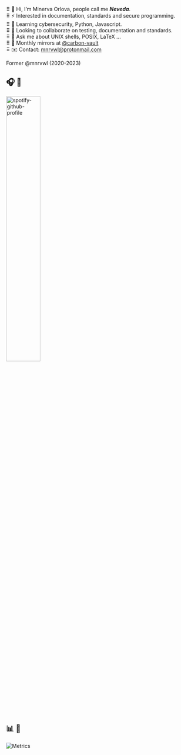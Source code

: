 ⠿ 🪬 Hi, I’m Minerva Orlova, people call me _**Neveda**_.  
⠿ ⚡️ Interested in documentation, standards and secure programming.  
⠿ 🌱 Learning cybersecurity, Python, Javascript.  
⠿ 🚀 Looking to collaborate on testing, documentation and standards.  
⠿ 💬 Ask me about UNIX shells, POSIX, LaTeX ...  
⠿ 🍴 Monthly mirrors at [@carbon-vault](https://github.com/carbon-vault)  
⠿ ✉️ Contact: <mnrvwl@protonmail.com>

Former @mnrvwl (2020-2023)

## 🎧 🎼

<a href="https://spotify-github-profile.vercel.app/api/view?uid=motj6ae4rw0e5w88ytbm9xih2&amp;redirect=true" rel="nofollow">
  <img src="https://camo.githubusercontent.com/a4d231b8631d50255ba4dde8d64ca6d64dd4ac6f2c4b74cc193b94e41f2f45c4/68747470733a2f2f73706f746966792d6769746875622d70726f66696c652e76657263656c2e6170702f6170692f766965773f7569643d6d6f746a3661653472773065357738387974626d397869683226636f7665725f696d6167653d74727565267468656d653d6e6174656d6f6f2d72652673686f775f6f66666c696e653d66616c7365266261636b67726f756e645f636f6c6f723d31323132313226696e7465726368616e67653d74727565266261725f636f6c6f723d353362313466266261725f636f6c6f725f636f7665723d66616c7365" alt="spotify-github-profile" data-canonical-src="https://spotify-github-profile.vercel.app/api/view?uid=motj6ae4rw0e5w88ytbm9xih2&amp;cover_image=true&amp;theme=natemoo-re&amp;show_offline=false&amp;background_color=121212&amp;interchange=true&amp;bar_color=53b14f&amp;bar_color_cover=false" style="max-width: 100%;" height="43%" width="43%">
</a>

## 📊 📐

![Metrics](https://metrics.lecoq.io/mnrvwl?template=classic&discussions=1&base=header%2C%20activity%2C%20community%2C%20repositories%2C%20metadata&base.indepth=false&base.hireable=false&base.skip=false&discussions=false&discussions.categories=true&discussions.categories.limit=0&config.timezone=Europe%2FMadrid)

<!--
![](https://komarev.com/ghpvc/?username=mnrvwl)
-->

<!--
### Repos

<a href="https://github.com/nmap/nmap">
<picture>
  <source media="(prefers-color-scheme: dark)" srcset="https://github-readme-stats.vercel.app/api/pin/?username=nmap&repo=nmap&theme=dark">
  <img src="https://github-readme-stats.vercel.app/api/pin/?username=nmap&repo=nmap&theme=default">
</picture>
</a>
-->
